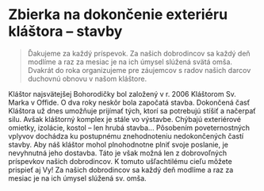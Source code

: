 # Zbierka na dokončenie exteriéru kláštora – stavby

> Ďakujeme za každý príspevok. Za našich dobrodincov sa každý deň modlíme a
> raz za mesiac je na ich úmysel slúžená svätá omša. Dvakrát do roka
> organizujeme pre záujemcov s radov našich darcov duchovnú obnovu v našom
> kláštore.

Kláštor najsvätejšej Bohorodičky bol založený v r. 2006 Kláštorom Sv. Marka v Offide. O dva roky neskôr bola započatá stavba. Dokončená časť Kláštora už dnes umožňuje prijímať tých, ktorí sa potrebujú stíšiť a načerpať silu. Avšak kláštorný komplex je stále vo výstavbe. Chýbajú exteriérové omietky, izolácie, kostol – len hrubá stavba... Pôsobením poveternostných vplyvov dochádza ku postupnému znehodnoteniu nedokončených častí stavby. Aby náš kláštor mohol plnohodnotne plniť svoje poslanie, je nevyhnutná jeho dostavba. Táto je však možná len z dobrovoľných príspevkov našich dobrodincov. K tomuto ušľachtilému cieľu môžete prispieť aj Vy! Za našich dobrodincov sa každý deň modlíme a raz za mesiac je na ich úmysel slúžená sv. omša.
